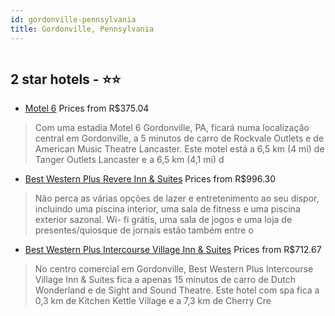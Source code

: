 ```yaml
---
id: gordonville-pennsylvania
title: Gordonville, Pennsylvania
---
```


<center><img src="https://i.travelapi.com/hotels/2000000/1040000/1039800/1039752/4c804025_z.jpg" alt="" /></center>


##  2 star hotels - ⭐️⭐️

-    [Motel 6](https://www.hurb.com/br/aud/https://www.hurb.com/br/hotels/gordonville/motel-6-HT-5N16?cmp=18055) Prices from R$375.04
   > Com uma estadia Motel 6 Gordonville, PA, ficará numa localização central em Gordonville, a 5 minutos de carro de Rockvale Outlets e de American Music Theatre Lancaster. Este motel está a 6,5 km (4 mi) de Tanger Outlets Lancaster e a 6,5 km (4,1 mi) d
-    [Best Western Plus Revere Inn & Suites](https://www.hurb.com/br/aud/https://www.hurb.com/br/hotels/gordonville/best-western-plus-revere-inn-suites-HT-YEZH?cmp=18055) Prices from R$996.30
   > Não perca as várias opções de lazer e entretenimento ao seu dispor, incluindo uma piscina interior, uma sala de fitness e uma piscina exterior sazonal. Wi- fi grátis, uma sala de jogos e uma loja de presentes/quiosque de jornais estão também entre o 
-    [Best Western Plus Intercourse Village Inn & Suites](https://www.hurb.com/br/aud/https://www.hurb.com/br/hotels/gordonville/best-western-plus-intercourse-village-inn-suites-HT-FKQA?cmp=18055) Prices from R$712.67
   > No centro comercial em Gordonville, Best Western Plus Intercourse Village Inn & Suites fica a apenas 15 minutos de carro de Dutch Wonderland e de Sight and Sound Theatre.  Este hotel com spa fica a 0,3 km de Kitchen Kettle Village e a 7,3 km de Cherry Cre
